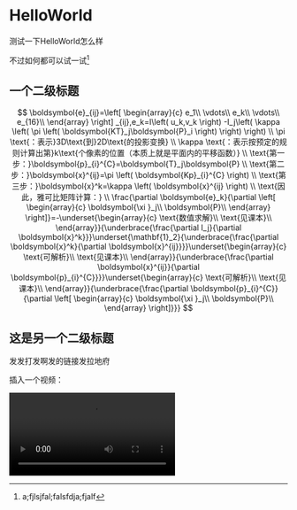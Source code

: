 # HelloWorld

测试一下HelloWorld怎么样

不过如何都可以试一试[^1]

## 一个二级标题


$$
\boldsymbol{e}_{ij}=\left[ \begin{array}{c}
	e_1\\
	\vdots\\
	e_k\\
	\vdots\\
	e_{16}\\
\end{array} \right] _{ij},e_k=I\left( u_k,v_k \right) -I_j\left( \kappa \left( \pi \left( \boldsymbol{KT}_j\boldsymbol{P}_i \right) \right) \right) 
\\
\pi \text{：表示}3D\text{到}2D\text{的投影变换}
\\
\kappa \text{：表示按预定的规则计算出第}k\text{个像素的位置（本质上就是平面内的平移函数）}
\\
\text{第一步：}\boldsymbol{p}_{i}^{C}=\boldsymbol{T}_j\boldsymbol{P}
\\
\text{第二步：}\boldsymbol{x}^{ij}=\pi \left( \boldsymbol{Kp}_{i}^{C} \right) 
\\
\text{第三步：}\boldsymbol{x}^k=\kappa \left( \boldsymbol{x}^{ij} \right) 
\\
\text{因此，雅可比矩阵计算：}
\\
\frac{\partial \boldsymbol{e}_k}{\partial \left[ \begin{array}{c}
	\boldsymbol{\xi }_j\\
	\boldsymbol{P}\\
\end{array} \right]}=-\underset{\begin{array}{c}
	\text{数值求解}\\
	\text{见课本}\\
\end{array}}{\underbrace{\frac{\partial I_j}{\partial \boldsymbol{x}^k}}}\underset{\mathbf{1}_2}{\underbrace{\frac{\partial \boldsymbol{x}^k}{\partial \boldsymbol{x}^{ij}}}}\underset{\begin{array}{c}
	\text{可解析}\\
	\text{见课本}\\
\end{array}}{\underbrace{\frac{\partial \boldsymbol{x}^{ij}}{\partial \boldsymbol{p}_{i}^{C}}}}\underset{\begin{array}{c}
	\text{可解析}\\
	\text{见课本}\\
\end{array}}{\underbrace{\frac{\partial \boldsymbol{p}_{i}^{C}}{\partial \left[ \begin{array}{c}
	\boldsymbol{\xi }_j\\
	\boldsymbol{P}\\
\end{array} \right]}}}
$$

## 这是另一个二级标题

发发打发啊发的链接发拉地府

插入一个视频：

<video src="assets\bandicam 2022-09-08 08-41-27-738.mp4"></video>


[^1]:  a;fjlsjfal;falsfdja;fjalf